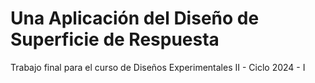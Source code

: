 # Una Aplicación del Diseño de Superficie de Respuesta
Trabajo final para el curso de Diseños Experimentales II - Ciclo 2024 - I
